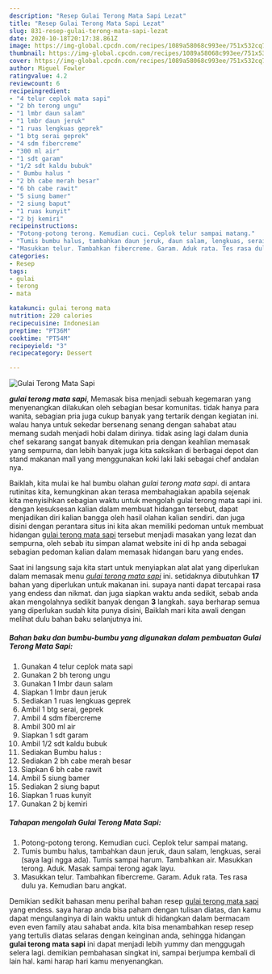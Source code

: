 ```yaml
---
description: "Resep Gulai Terong Mata Sapi Lezat"
title: "Resep Gulai Terong Mata Sapi Lezat"
slug: 831-resep-gulai-terong-mata-sapi-lezat
date: 2020-10-18T20:17:38.861Z
image: https://img-global.cpcdn.com/recipes/1089a58068c993ee/751x532cq70/gulai-terong-mata-sapi-foto-resep-utama.jpg
thumbnail: https://img-global.cpcdn.com/recipes/1089a58068c993ee/751x532cq70/gulai-terong-mata-sapi-foto-resep-utama.jpg
cover: https://img-global.cpcdn.com/recipes/1089a58068c993ee/751x532cq70/gulai-terong-mata-sapi-foto-resep-utama.jpg
author: Miguel Fowler
ratingvalue: 4.2
reviewcount: 6
recipeingredient:
- "4 telur ceplok mata sapi"
- "2 bh terong ungu"
- "1 lmbr daun salam"
- "1 lmbr daun jeruk"
- "1 ruas lengkuas geprek"
- "1 btg serai geprek"
- "4 sdm fibercreme"
- "300 ml air"
- "1 sdt garam"
- "1/2 sdt kaldu bubuk"
- " Bumbu halus "
- "2 bh cabe merah besar"
- "6 bh cabe rawit"
- "5 siung bamer"
- "2 siung baput"
- "1 ruas kunyit"
- "2 bj kemiri"
recipeinstructions:
- "Potong-potong terong. Kemudian cuci. Ceplok telur sampai matang."
- "Tumis bumbu halus, tambahkan daun jeruk, daun salam, lengkuas, serai (saya lagi ngga ada). Tumis sampai harum. Tambahkan air. Masukkan terong. Aduk. Masak sampai terong agak layu."
- "Masukkan telur. Tambahkan fibercreme. Garam. Aduk rata. Tes rasa dulu ya. Kemudian baru angkat."
categories:
- Resep
tags:
- gulai
- terong
- mata

katakunci: gulai terong mata 
nutrition: 220 calories
recipecuisine: Indonesian
preptime: "PT36M"
cooktime: "PT54M"
recipeyield: "3"
recipecategory: Dessert

---
```



![Gulai Terong Mata Sapi](https://img-global.cpcdn.com/recipes/1089a58068c993ee/751x532cq70/gulai-terong-mata-sapi-foto-resep-utama.jpg)

<b><i>gulai terong mata sapi</i></b>, Memasak bisa menjadi sebuah kegemaran yang menyenangkan dilakukan oleh sebagian besar komunitas. tidak hanya para wanita, sebagian pria juga cukup banyak yang tertarik dengan kegiatan ini. walau hanya untuk sekedar bersenang senang dengan sahabat atau memang sudah menjadi hobi dalam dirinya. tidak asing lagi dalam dunia chef sekarang sangat banyak ditemukan pria dengan keahlian memasak yang sempurna, dan lebih banyak juga kita saksikan di berbagai depot dan stand makanan mall yang menggunakan koki laki laki sebagai chef andalan nya.

Baiklah, kita mulai ke hal bumbu olahan <i>gulai terong mata sapi</i>. di antara rutinitas kita, kemungkinan akan terasa membahagiakan apabila sejenak kita menyisihkan sebagian waktu untuk mengolah gulai terong mata sapi ini. dengan kesuksesan kalian dalam membuat hidangan tersebut, dapat menjadikan diri kalian bangga oleh hasil olahan kalian sendiri. dan juga disini dengan perantara situs ini kita akan memiliki pedoman untuk membuat hidangan <u>gulai terong mata sapi</u> tersebut menjadi masakan yang lezat dan sempurna, oleh sebab itu simpan alamat website ini di hp anda sebagai sebagian pedoman kalian dalam memasak hidangan baru yang endes.




Saat ini langsung saja kita start untuk menyiapkan alat alat yang diperlukan dalam memasak menu <u><i>gulai terong mata sapi</i></u> ini. setidaknya dibutuhkan <b>17</b> bahan yang diperlukan untuk makanan ini. supaya nanti dapat tercapai rasa yang endess dan nikmat. dan juga siapkan waktu anda sedikit, sebab anda akan mengolahnya sedikit banyak dengan <b>3</b> langkah. saya berharap semua yang diperlukan sudah kita punya disini, Baiklah mari kita awali dengan melihat dulu bahan baku selanjutnya ini.

<!--inarticleads1-->

##### Bahan baku dan bumbu-bumbu yang digunakan dalam pembuatan Gulai Terong Mata Sapi:

1. Gunakan 4 telur ceplok mata sapi
1. Gunakan 2 bh terong ungu
1. Gunakan 1 lmbr daun salam
1. Siapkan 1 lmbr daun jeruk
1. Sediakan 1 ruas lengkuas geprek
1. Ambil 1 btg serai, geprek
1. Ambil 4 sdm fibercreme
1. Ambil 300 ml air
1. Siapkan 1 sdt garam
1. Ambil 1/2 sdt kaldu bubuk
1. Sediakan  Bumbu halus :
1. Sediakan 2 bh cabe merah besar
1. Siapkan 6 bh cabe rawit
1. Ambil 5 siung bamer
1. Sediakan 2 siung baput
1. Siapkan 1 ruas kunyit
1. Gunakan 2 bj kemiri




<!--inarticleads2-->

##### Tahapan mengolah Gulai Terong Mata Sapi:

1. Potong-potong terong. Kemudian cuci. Ceplok telur sampai matang.
1. Tumis bumbu halus, tambahkan daun jeruk, daun salam, lengkuas, serai (saya lagi ngga ada). Tumis sampai harum. Tambahkan air. Masukkan terong. Aduk. Masak sampai terong agak layu.
1. Masukkan telur. Tambahkan fibercreme. Garam. Aduk rata. Tes rasa dulu ya. Kemudian baru angkat.




Demikian sedikit bahasan menu perihal bahan resep <u>gulai terong mata sapi</u> yang endess. saya harap anda bisa paham dengan tulisan diatas, dan kamu dapat mengulanginya di lain waktu untuk di hidangkan dalam bermacam even even family atau sahabat anda. kita bisa menambahkan resep resep yang tertulis diatas selaras dengan keinginan anda, sehingga hidangan <b>gulai terong mata sapi</b> ini dapat menjadi lebih yummy dan menggugah selera lagi. demikian pembahasan singkat ini, sampai berjumpa kembali di lain hal. kami harap hari kamu menyenangkan.
